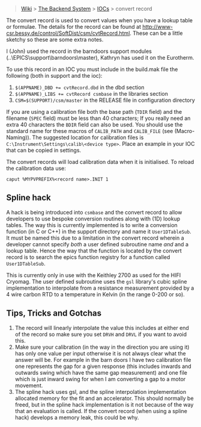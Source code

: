 > [Wiki](Home) > [The Backend System](The-Backend-System) > [IOCs](IOCs) > convert record

The convert record is used to convert values when you have a lookup table or formulae. The details for the record can be found at http://www-csr.bessy.de/control/SoftDist/csm/cvtRecord.html. These can be a little sketchy so these are some extra notes.

I (John) used the record in the barndoors support modules (..\EPICS\support\barndoors\master), Kathryn has used it on the Eurotherm.

To use this record in an IOC you must include in the build.mak file the following (both in support and the ioc):

1. `$(APPNAME)_DBD += cvtRecord.dbd` in the dbd section
1. `$(APPNAME)_LIBS += cvtRecord csmbase` in the libraries section
1. `CSM=$(SUPPORT)/csm/master` in the RELEASE file in configuration directory

If you are using a calibration file both the base path (`TDIR` field) and the filename (`SPEC` field) must be less than 40 characters; If you really need an extra 40 characters the `BDIR` field can also be used. You should use the standard name for these macros of `CALIB_PATH` and `CALIB_FILE` (see (Macro-Naming)). The suggested location for calibration files is `C:\Instrument\Settings\calib\<device type>`. Place an example in your IOC that can be copied  in settings.

The convert records will load calibration data when it is initialised. To reload the calibration data use:

    caput %MYPVPREFIX%<record name>.INIT 1

## Spline hack

A hack is being introduced into `csmbase` and the convert record to allow developers to use bespoke conversion routines along with (1D) lookup tables. The way this is currently implemented is to write a conversion function (in C or C++) in the support directory and name it `User1DTableSub`. It must be named this due to a limitation in the convert record wherein a developer cannot specify _both_ a user defined subroutine name _and_ and a lookup table. Hence the way that the function is located by the convert record is to search the epics function registry for a function called `User1DTableSub`.

This is currently only in use with the Keithley 2700 as used for the HIFI Cryomag. The user defined subroutine uses the `gsl` library's cubic spline implementation to interpolate from a resistance measurement provided by a 4 wire carbon RTD to a temperature in Kelvin (in the range 0-200 or so).  

## Tips, Tricks and Gotchas

1. The record will linearly interpolate the value this includes at either end of the record so make sure you set `DRVH` and `DRVL` if you want to avoid this.
1. Make sure your calibration (in the way in the direction you are using it) has only one value per input otherwise it is not always clear what the answer will be. For example in the barn doors I have two calibration file one represents the gap for a given response (this includes inwards and outwards swing which have the same gap measurement) and one file which is just inward swing for when I am converting a gap to a motor movement.
1. The spline hack uses gsl, and the spline interpolation implementation allocated memory for the fit and an accelerator. This should normally be freed, but in the spline hack implementation is it not because of the way that an evaluation is called. If the convert record (when using a spline hack) develops a memory leak, this could be why.

